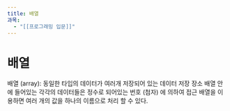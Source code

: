 ```yaml
---
title: 배열
과목:
  - "[[프로그래밍 입문]]"
---
```


# 배열

배열 (array): 동일한 타입의 데이터가 여러개 저장되어 있는 데이터 저장 장소
배열 안에 들어있는 각각의 데이터들은 정수로 되어있는 번호 (첨자) 에 의하여 접근 배열을 이용하면 여러 개의 값을 하나의 이름으로 처리 할 수 있다.
